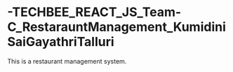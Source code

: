 # -TECHBEE_REACT_JS_Team-C_RestarauntManagement_KumidiniSaiGayathriTalluri
This is a restaurant management system. 
